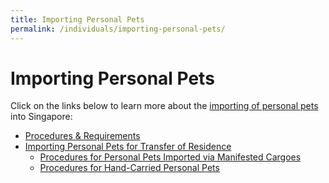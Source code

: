 ```yaml
---
title: Importing Personal Pets
permalink: /individuals/importing-personal-pets/
---
```

# Importing Personal Pets

Click on the links below to learn more about the  [importing of personal pets](https://www.customs.gov.sg/businesses/importing-goods/import-procedures/importing-of-personal-pets)  into Singapore:

-   [Procedures & Requirements](https://www.customs.gov.sg/businesses/importing-goods/import-procedures/importing-of-personal-pets#Procedures)
-   [Importing Personal Pets for Transfer of Residence](https://www.customs.gov.sg/businesses/importing-goods/import-procedures/importing-of-personal-pets#TransferOfResidence)
    -   [Procedures for Personal Pets Imported via Manifested Cargoes](https://www.customs.gov.sg/businesses/importing-goods/import-procedures/importing-of-personal-pets#ManifestedCargoes)
    -   [Procedures for Hand-Carried Personal Pets](https://www.customs.gov.sg/businesses/importing-goods/import-procedures/importing-of-personal-pets#HandCarried)

